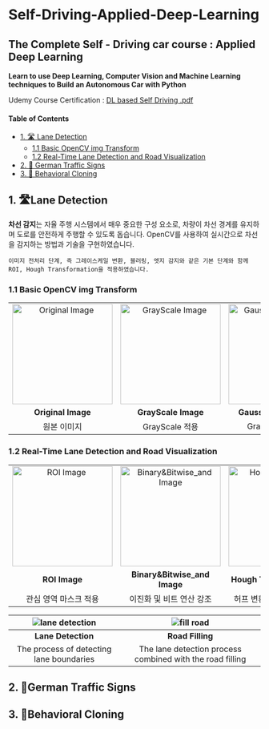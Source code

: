 # Self-Driving-Applied-Deep-Learning

## The Complete Self - Driving car course : Applied Deep Learning
**Learn to use Deep Learning, Computer Vision and Machine Learning techniques to Build an Autonomous Car with Python**

Udemy Course Certification : [DL based Self Driving .pdf](https://github.com/user-attachments/files/16344291/default.pdf)


#### Table of Contents
* [1. 🛣 Lane Detection](#1-lane-detection)
    * [1.1 Basic OpenCV img Transform](#11-basic-opencv-img-transform)
    * [1.2 Real-Time Lane Detection and Road Visualization](#12-real-time-lane-detection-and-road-visualization)
* [2. 🚥 German Traffic Signs](#2-german-traffic-signs)
* [3. 🚗 Behavioral Cloning](#3-behavioral-cloning)

## 1. 🛣Lane Detection
**차선 감지**는 자율 주행 시스템에서 매우 중요한 구성 요소로, 차량이 차선 경계를 유지하며 도로를 안전하게 주행할 수 있도록 돕습니다.
OpenCV를 사용하여 실시간으로 차선을 감지하는 방법과 기술을 구현하였습니다.         

```
이미지 전처리 단계, 즉 그레이스케일 변환, 블러링, 엣지 감지와 같은 기본 단계와 함께 ROI, Hough Transformation을 적용하였습니다.
```
### 1.1 Basic OpenCV img Transform

<table>
  <tr>
    <td align="center"><img src="https://github.com/user-attachments/assets/60e39dbb-9d31-4fad-a944-c0aab435dfe8" width="200" height="200" alt="Original Image"></td>
    <td align="center"><img src="https://github.com/user-attachments/assets/1a2fa6a6-0847-4779-bf87-2a0751948fea" width="200" height="200" alt="GrayScale Image"></td>
    <td align="center"><img src="https://github.com/user-attachments/assets/9be28f70-e80b-4948-8a81-bd12e9e39b39" width="200" height="200" alt="Gaussian Blur Image"></td>
    <td align="center"><img src="https://github.com/user-attachments/assets/0588fb10-c727-478e-a233-e8f6082f9d03" width="200" height="200" alt="Canny Image"></td>
  </tr>
  <tr>
    <td align="center"><strong>Original Image</strong></td>
    <td align="center"><strong>GrayScale Image</strong></td>
    <td align="center"><strong>Gaussian Blur Image</strong></td>
    <td align="center"><strong>Canny Image</strong></td>
  </tr>
  <tr>
    <td align="center">원본 이미지</td>
    <td align="center">GrayScale 적용</td>
    <td align="center">GrayScale + Blur</td>
    <td align="center">GrayScale + Blur + Canny</td>
  </tr>
</table>

### 1.2 Real-Time Lane Detection and Road Visualization

<table>
  <tr>
    <td align="center"><img src="https://github.com/user-attachments/assets/2ff22b91-825e-4368-829e-953206a67d7c" width="200" height="200" alt="ROI Image"></td>
    <td align="center"><img src="https://github.com/user-attachments/assets/f495433c-a7f7-4f92-b9b6-3d39c2f96875" width="200" height="200" alt="Binary&Bitwise_and Image"></td>
    <td align="center"><img src="https://github.com/user-attachments/assets/01472c6f-4c57-4305-bccc-fd7b6052d6b2" width="200" height="200" alt="Hough Transform Image"></td>
    <td align="center"><img src="https://github.com/user-attachments/assets/af2cb3b8-704d-45f9-9e67-14a332d58e49" width="200" height="200" alt="Optimization Image"></td>
  </tr>
  <tr>
    <td align="center"><strong>ROI Image</strong></td>
    <td align="center"><strong>Binary&Bitwise_and Image</strong></td>
    <td align="center"><strong>Hough Transform Image</strong></td>
    <td align="center"><strong>Optimization Image</strong></td>
  </tr>
  <tr>
    <td align="center">관심 영역 마스크 적용</td>
    <td align="center">이진화 및 비트 연산 강조</td>
    <td align="center">허프 변환을 통한 차선 감지</td>
    <td align="center">최적화된 최종 시각화</td>
  </tr>
</table>

| ![lane detection](https://github.com/user-attachments/assets/054b4761-34e9-4a39-aa4b-22844a812c99) |![fill road](https://github.com/user-attachments/assets/62265cae-4527-429b-9f01-dae37b9db441) |
|:---:|:---:|
|**Lane Detection**|**Road Filling**|
|The process of detecting lane boundaries |The lane detection process combined with the road filling |






## 2. 🚥German Traffic Signs
## 3. 🚗Behavioral Cloning
